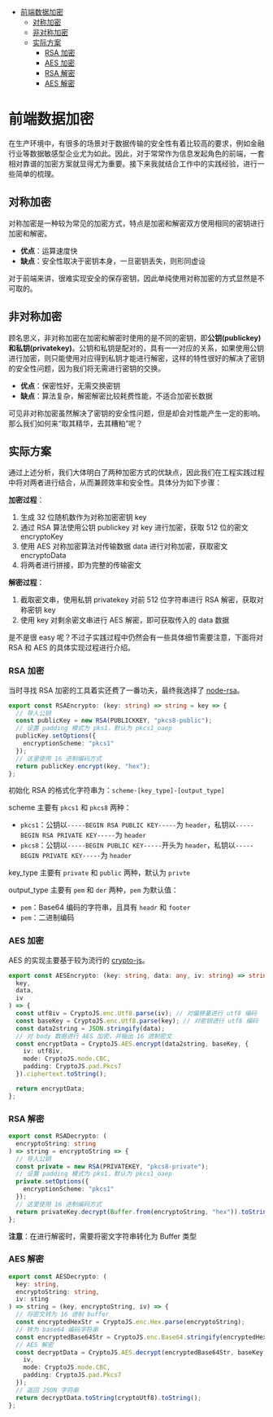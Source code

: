<!-- TOC -->

- [前端数据加密](#前端数据加密)
    - [对称加密](#对称加密)
    - [非对称加密](#非对称加密)
    - [实际方案](#实际方案)
        - [RSA 加密](#rsa-加密)
        - [AES 加密](#aes-加密)
        - [RSA 解密](#rsa-解密)
        - [AES 解密](#aes-解密)

<!-- /TOC -->

# 前端数据加密

在生产环境中，有很多的场景对于数据传输的安全性有着比较高的要求，例如金融行业等数据敏感型企业尤为如此。因此，对于常常作为信息发起角色的前端，一套相对靠谱的加密方案就显得尤为重要。接下来我就结合工作中的实践经验，进行一些简单的梳理。

## 对称加密

对称加密是一种较为常见的加密方式，特点是加密和解密双方使用相同的密钥进行加密和解密。

- **优点**：运算速度快
- **缺点**：安全性取决于密钥本身，一旦密钥丢失，则形同虚设

对于前端来讲，很难实现安全的保存密钥，因此单纯使用对称加密的方式显然是不可取的。

## 非对称加密

顾名思义，非对称加密在加密和解密时使用的是不同的密钥，即**公钥(publickey)**和**私钥(privatekey)**。公钥和私钥是配对的，具有一一对应的关系，如果使用公钥进行加密，则只能使用对应得到私钥才能进行解密，这样的特性很好的解决了密钥的安全性问题，因为我们将无需进行密钥的交换。

- **优点**：保密性好，无需交换密钥
- **缺点**：算法复杂，解密解密比较耗费性能，不适合加密长数据

可见非对称加密虽然解决了密钥的安全性问题，但是却会对性能产生一定的影响。那么我们如何来“取其精华，去其糟粕”呢？

## 实际方案

通过上述分析，我们大体明白了两种加密方式的优缺点，因此我们在工程实践过程中将对两者进行结合，从而兼顾效率和安全性。具体分为如下步骤：

**加密过程**：

1. 生成 32 位随机数作为对称加密密钥 key
2. 通过 RSA 算法使用公钥 publickey 对 key 进行加密，获取 512 位的密文 encryptoKey
3. 使用 AES 对称加密算法对传输数据 data 进行对称加密，获取密文 encryptoData
4. 将两者进行拼接，即为完整的传输密文

**解密过程**：

1. 截取密文串，使用私钥 privatekey 对前 512 位字符串进行 RSA 解密，获取对称密钥 key
2. 使用 key 对剩余密文串进行 AES 解密，即可获取传入的 data 数据

是不是很 easy 呢？不过子实践过程中仍然会有一些具体细节需要注意，下面将对 RSA 和 AES 的具体实现过程进行介绍。

### RSA 加密

当时寻找 RSA 加密的工具着实还费了一番功夫，最终我选择了 [node-rsa](https://github.com/rzcoder/node-rsa)。

```ts
export const RSAEncrypto: (key: string) => string = key => {
  // 导入公钥
  const publicKey = new RSA(PUBLICKKEY, "pkcs8-public");
  // 设置 padding 模式为 pks1，默认为 pkcs1_oaep
  publicKey.setOptions({
    encryptionScheme: "pkcs1"
  });
  // 这里使用 16 进制编码方式
  return publicKey.encrypt(key, "hex");
};
```

初始化 RSA 的格式化字符串为：`scheme-[key_type]-[output_type]`

scheme 主要有 `pkcs1` 和 `pkcs8` 两种：

- `pkcs1`：公钥以`-----BEGIN RSA PUBLIC KEY-----`为 `header`，私钥以`-----BEGIN RSA PRIVATE KEY-----`为 `header`
- `pkcs8`：公钥以`-----BEGIN PUBLIC KEY-----`开头为 `header`，私钥以`-----BEGIN PRIVATE KEY-----`为 `header`

key_type 主要有 `private` 和 `public` 两种，默认为 `privte`

output_type 主要有 `pem` 和 `der` 两种，`pem` 为默认值：

- `pem`：Base64 编码的字符串，且具有 `headr` 和 `footer`
- `pem`：二进制编码

### AES 加密

AES 的实现主要基于较为流行的 [crypto-js](https://github.com/brix/crypto-js)。

```ts
export const AESEncrypto: (key: string, data: any, iv: string) => string = (
  key,
  data,
  iv
) => {
  const utf8iv = CryptoJS.enc.Utf8.parse(iv); // 对偏移量进行 utf8 编码
  const baseKey = CryptoJS.enc.Utf8.parse(key); // 对密钥进行 utf8 编码
  const data2string = JSON.stringify(data);
  // 对 body 数据进行 AES 加密，并输出 16 进制密文
  const encryptData = CryptoJS.AES.encrypt(data2string, baseKey, {
    iv: utf8iv,
    mode: CryptoJS.mode.CBC,
    padding: CryptoJS.pad.Pkcs7
  }).ciphertext.toString();

  return encryptData;
};
```

### RSA 解密

```ts
export const RSADecrypto: (
  encryptoString: string
) => string = encryptoString => {
  // 导入公钥
  const private = new RSA(PRIVATEKEY, "pkcs8-private");
  // 设置 padding 模式为 pks1，默认为 pkcs1_oaep
  private.setOptions({
    encryptionScheme: "pkcs1"
  });
  // 这里使用 16 进制编码方式
  return privateKey.decrypt(Buffer.from(encryptoString, "hex")).toString();
};
```

**注意**：在进行解密时，需要将密文字符串转化为 Buffer 类型

### AES 解密

```ts
export const AESDecrypto: (
  key: string,
  encryptoString: string,
  iv: sting
) => string = (key, encryptoString, iv) => {
  // 将密文转为 16 进制 buffer
  const encryptedHexStr = CryptoJS.enc.Hex.parse(encryptoString);
  // 转为 base64 编码字符串
  const encryptedBase64Str = CryptoJS.enc.Base64.stringify(encryptedHexStr);
  // AES 解密
  const decryptData = CryptoJS.AES.decrypt(encryptedBase64Str, baseKey, {
    iv,
    mode: CryptoJS.mode.CBC,
    padding: CryptoJS.pad.Pkcs7
  });
  // 返回 JSON 字符串
  return decryptData.toString(cryptoUtf8).toString();
};
```

